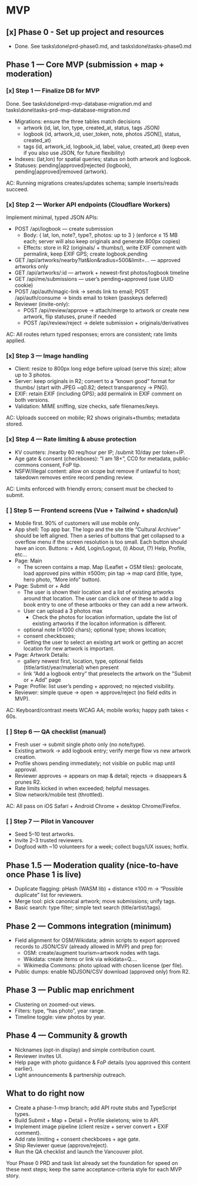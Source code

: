 # MVP

## [x] Phase 0 - Set up project and resources

- Done. See tasks\done\prd-phase0.md, and tasks\done\tasks-phase0.md

## Phase 1 — Core MVP (submission + map + moderation)

### [x] Step 1 — Finalize DB for MVP

Done. See tasks\done\prd-mvp-database-migration.md and tasks\done\tasks-prd-mvp-database-migration.md

- Migrations: ensure the three tables match decisions
  - artwork (id, lat, lon, type, created_at, status, tags JSON)
  - logbook (id, artwork_id, user_token, note, photos JSON[], status, created_at)
  - tags (id, artwork_id, logbook_id, label, value, created_at) (keep even if you also use JSON, for future flexibility)
- Indexes: (lat,lon) for spatial queries; status on both artwork and logbook.
- Statuses: pending|approved|rejected (logbook), pending|approved|removed (artwork).

AC: Running migrations creates/updates schema; sample inserts/reads succeed.

### [x] Step 2 — Worker API endpoints (Cloudflare Workers)

Implement minimal, typed JSON APIs:

- POST /api/logbook — create submission
  - Body: { lat, lon, note?, type?, photos: up to 3 } (enforce ≤ 15 MB each; server will also keep originals and generate 800px copies)
  - Effects: store in R2 (originals/ + thumbs/), write EXIF comment with permalink, keep EXIF GPS; create logbook.pending
- GET /api/artworks/nearby?lat&lon&radius=500&limit=… — approved artworks only
- GET /api/artworks/:id — artwork + newest-first photos/logbook timeline
- GET /api/me/submissions — user’s pending+approved (use UUID cookie)
- POST /api/auth/magic-link → sends link to email; POST /api/auth/consume → binds email to token (passkeys deferred)
- Reviewer (invite-only):
  - POST /api/review/approve → attach/merge to artwork or create new artwork, flip statuses, prune if needed
  - POST /api/review/reject → delete submission + originals/derivatives

AC: All routes return typed responses; errors are consistent; rate limits applied.

### [x] Step 3 — Image handling

- Client: resize to 800px long edge before upload (serve this size); allow up to 3 photos.
- Server: keep originals in R2; convert to a “known good” format for thumbs/ (start with JPEG ~q0.82; detect transparency → PNG).
- EXIF: retain EXIF (including GPS); add permalink in EXIF comment on both versions.
- Validation: MIME sniffing, size checks, safe filenames/keys.

AC: Uploads succeed on mobile; R2 shows originals+thumbs; metadata stored.

### [x] Step 4 — Rate limiting & abuse protection

- KV counters: /nearby 60 req/hour per IP; /submit 10/day per token+IP.
- Age gate & consent (checkboxes): “I am 18+”, CC0 for metadata, public-commons consent, FoP tip.
- NSFW/illegal content: allow on scope but remove if unlawful to host; takedown removes entire record pending review.

AC: Limits enforced with friendly errors; consent must be checked to submit.

### [ ] Step 5 — Frontend screens (Vue + Tailwind + shadcn/ui)

- Mobile first. 90% of customers will use mobile only.
- App shell: Top app bar. The logo and the site title “Cultural Archiver” should be left aligned. Then a series of buttons that get collapsed to a overflow menu if the screen resolution is too small. Each button should have an icon. Buttons: + Add, Login/Logout, (i) About, (?) Help, Profile, etc...
- Page: Main
  - The screen contains a map. Map (Leaflet + OSM tiles): geolocate, load approved pins within ≤500m; pin tap → map card (title, type, hero photo, “More info” button).
- Page: Submit or + Add
  - The user is shown their location and a list of existing artworks around that location. The user can click one of these to add a log book entry to one of these artbooks or they can add a new artwork.
  - User can upload a 3 photos max
    - Check the photos for location information, update the list of existing artworks if the locaiton information is different.
  - optional note (≤1000 chars); optional type; shows location;
  - consent checkboxes;
  - Getting the user to select an existing art work or getting an accret location for new artwork is important.
- Page: Artwork Details:
  - gallery newest first, location, type, optional fields (title/artist/year/material) when present
  - link “Add a logbook entry” that preselects the artwork on the "Submit or + Add" page
- Page: Profile: list user’s pending + approved; no rejected visibility.
- Reviewer: simple queue → open → approve/reject (no field edits in MVP).

AC: Keyboard/contrast meets WCAG AA; mobile works; happy path takes < 60s.

### [ ] Step 6 — QA checklist (manual)

- Fresh user → submit single photo only (no note/type).
- Existing artwork → add logbook entry; verify merge flow vs new artwork creation.
- Profile shows pending immediately; not visible on public map until approval.
- Reviewer approves → appears on map & detail; rejects → disappears & prunes R2.
- Rate limits kicked in when exceeded; helpful messages.
- Slow network/mobile test (throttled).

AC: All pass on iOS Safari + Android Chrome + desktop Chrome/Firefox.

### [ ] Step 7 — Pilot in Vancouver

- Seed 5–10 test artworks.
- Invite 2–3 trusted reviewers.
- Dogfood with ~10 volunteers for a week; collect bugs/UX issues; hotfix.

## Phase 1.5 — Moderation quality (nice-to-have once Phase 1 is live)

- Duplicate flagging: pHash (WASM lib) + distance ≤100 m → “Possible duplicate” list for reviewers.
- Merge tool: pick canonical artwork; move submissions; unify tags.
- Basic search: type filter; simple text search (title/artist/tags).

## Phase 2 — Commons integration (minimum)

- Field alignment for OSM/Wikidata; admin scripts to export approved records to JSON/CSV (already allowed in MVP) and prep for:
  - OSM: create/augment tourism=artwork nodes with tags.
  - Wikidata: create items or link via wikidata=Q….
  - Wikimedia Commons: photo upload with chosen license (per file).
- Public dumps: enable NDJSON/CSV download (approved only) from R2.

## Phase 3 — Public map enrichment

- Clustering on zoomed-out views.
- Filters: type, “has photo”, year range.
- Timeline toggle: view photos by year.

## Phase 4 — Community & growth

- Nicknames (opt-in display) and simple contribution count.
- Reviewer invites UI.
- Help page with photo guidance & FoP details (you approved this content earlier).
- Light announcements & partnership outreach.

## What to do right now

- Create a phase-1-mvp branch; add API route stubs and TypeScript types.
- Build Submit + Map + Detail + Profile skeletons; wire to API.
- Implement image pipeline (client resize + server convert + EXIF comment).
- Add rate limiting + consent checkboxes + age gate.
- Ship Reviewer queue (approve/reject).
- Run the QA checklist and launch the Vancouver pilot.

Your Phase 0 PRD and task list already set the foundation for speed on these next steps; keep the same acceptance-criteria style for each MVP story.
